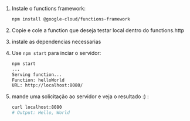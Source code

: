 1. Instale o functions framework:

    ```sh
    npm install @google-cloud/functions-framework
    ```

1. Copie e cole a function que deseja testar local dentro do functions.http

1. instale as dependencias necessarias

1. Use `npm start` para inciar o servidor:

    ```sh
    npm start
    ...
    Serving function...
    Function: helloWorld
    URL: http://localhost:8080/
    ```

1. mande uma solicitação ao servidor e veja o resultado :) :

    ```sh
    curl localhost:8080
    # Output: Hello, World
    ```